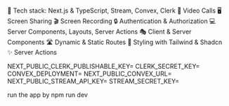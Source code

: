 


🚀 Tech stack: Next.js & TypeScript, Stream, Convex, Clerk
🎥 Video Calls
🖥️ Screen Sharing
🎬 Screen Recording
🔒 Authentication & Authorization
💻 Server Components, Layouts, Server Actions
🎭 Client & Server Components
🛣️ Dynamic & Static Routes
🎨 Styling with Tailwind & Shadcn
✨ Server Actions




NEXT_PUBLIC_CLERK_PUBLISHABLE_KEY=
CLERK_SECRET_KEY=
CONVEX_DEPLOYMENT=
NEXT_PUBLIC_CONVEX_URL=
NEXT_PUBLIC_STREAM_API_KEY=
STREAM_SECRET_KEY=


run the app by 
npm run dev
